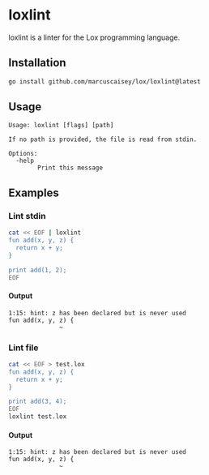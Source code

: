 # loxlint

loxlint is a linter for the Lox programming language.

## Installation

```sh
go install github.com/marcuscaisey/lox/loxlint@latest
```

## Usage

```
Usage: loxlint [flags] [path]

If no path is provided, the file is read from stdin.

Options:
  -help
        Print this message
```

## Examples

### Lint stdin

```sh
cat << EOF | loxlint
fun add(x, y, z) {
  return x + y;
}

print add(1, 2);
EOF
```

#### Output

```
1:15: hint: z has been declared but is never used
fun add(x, y, z) {
              ~
```

### Lint file

```sh
cat << EOF > test.lox
fun add(x, y, z) {
  return x + y;
}

print add(3, 4);
EOF
loxlint test.lox
```

#### Output

```
1:15: hint: z has been declared but is never used
fun add(x, y, z) {
              ~
```
